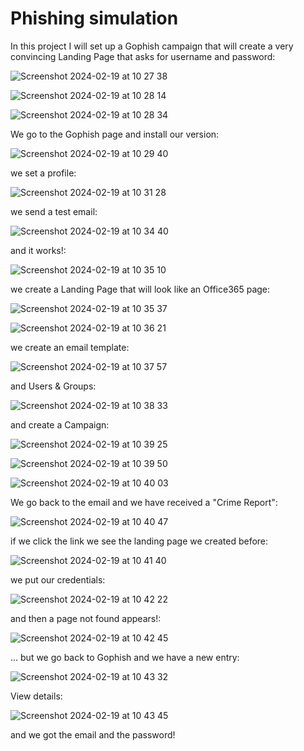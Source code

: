 # Phishing simulation

In this project I will set up a Gophish campaign that will create a very convincing Landing Page that asks for username and password:

![Screenshot 2024-02-19 at 10 27 38](https://github.com/redjules/Phishing-simulation/assets/106017493/035ee073-c3f8-4dd1-a082-dfa82497f2a3)


![Screenshot 2024-02-19 at 10 28 14](https://github.com/redjules/Phishing-simulation/assets/106017493/fd002c19-3f4f-48e0-8e32-ff28d472df2f)


![Screenshot 2024-02-19 at 10 28 34](https://github.com/redjules/Phishing-simulation/assets/106017493/227a6b9c-9fb3-4e2b-8c7a-33af96981db1)

We go to the Gophish page and install our version:


![Screenshot 2024-02-19 at 10 29 40](https://github.com/redjules/Phishing-simulation/assets/106017493/39d098cc-446c-48b6-a240-6e5bda89b0db)


we set a profile:

![Screenshot 2024-02-19 at 10 31 28](https://github.com/redjules/Phishing-simulation/assets/106017493/e2511a4a-4635-487a-8630-95485efa1d4b)

we send a test email:

![Screenshot 2024-02-19 at 10 34 40](https://github.com/redjules/Phishing-simulation/assets/106017493/13b115dd-fc21-4feb-88c7-7605887346ce)

and it works!:

![Screenshot 2024-02-19 at 10 35 10](https://github.com/redjules/Phishing-simulation/assets/106017493/d15e03b3-97ed-442f-bb74-43d33cb6cace)

we create a Landing Page that will look like an Office365 page:

![Screenshot 2024-02-19 at 10 35 37](https://github.com/redjules/Phishing-simulation/assets/106017493/953f0a23-4d41-424a-9f9f-ad73df8d0e22)

![Screenshot 2024-02-19 at 10 36 21](https://github.com/redjules/Phishing-simulation/assets/106017493/64483d1f-5696-42c1-be5a-8e6763d1c974)

we create an email template:

![Screenshot 2024-02-19 at 10 37 57](https://github.com/redjules/Phishing-simulation/assets/106017493/e0074807-f16a-4393-b2c5-d49c0be8bad9)

and Users & Groups:

![Screenshot 2024-02-19 at 10 38 33](https://github.com/redjules/Phishing-simulation/assets/106017493/a330855f-7d3a-489b-a5b6-a5254072f230)

and create a Campaign:

![Screenshot 2024-02-19 at 10 39 25](https://github.com/redjules/Phishing-simulation/assets/106017493/c172e867-61f6-4c14-8bd7-baff4c3081e3)


![Screenshot 2024-02-19 at 10 39 50](https://github.com/redjules/Phishing-simulation/assets/106017493/e67f34a9-d57f-4031-a91d-61a51daa25b1)


![Screenshot 2024-02-19 at 10 40 03](https://github.com/redjules/Phishing-simulation/assets/106017493/7c1c836a-c249-41be-9749-42edf9dff0a2)

We go back to the email and we have received a "Crime Report":

![Screenshot 2024-02-19 at 10 40 47](https://github.com/redjules/Phishing-simulation/assets/106017493/d24968c0-a846-4e27-a310-31fab28ae214)

if we click the link we see the landing page we created before:

![Screenshot 2024-02-19 at 10 41 40](https://github.com/redjules/Phishing-simulation/assets/106017493/9f856108-ed5b-42c8-a2e7-43e650431e0c)

we put our credentials:

![Screenshot 2024-02-19 at 10 42 22](https://github.com/redjules/Phishing-simulation/assets/106017493/783f1070-7c70-44fb-911a-0bd821b6dec4)

and then a page not found appears!:

![Screenshot 2024-02-19 at 10 42 45](https://github.com/redjules/Phishing-simulation/assets/106017493/444064bb-aaaa-475c-a7bd-463079b98ab9)

... but we go back to Gophish and we have a new entry:

![Screenshot 2024-02-19 at 10 43 32](https://github.com/redjules/Phishing-simulation/assets/106017493/e64a1052-ee23-45d5-bff5-0d761592667a)

View details:

![Screenshot 2024-02-19 at 10 43 45](https://github.com/redjules/Phishing-simulation/assets/106017493/c4b199b6-7aa6-45f1-b5cf-3cd0b6c57ada)

and we got the email and the password!
